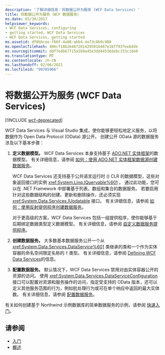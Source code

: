 ```yaml
---
description: '了解详细信息：将数据公开为服务 (WCF Data Services) '
title: 将数据公开为服务（WCF 数据服务）
ms.date: 03/30/2017
helpviewer_keywords:
- WCF Data Services, configuring
- getting started, WCF Data Services
- WCF Data Services, getting started
ms.assetid: df0bbcee-f66f-4a88-abb4-4e73c8b9c908
ms.openlocfilehash: 496cf18b264672814295916467e1bff93feebdde
ms.sourcegitcommit: ddf7edb67715a5b9a45e3dd44536dabc153c1de0
ms.translationtype: MT
ms.contentlocale: zh-CN
ms.lasthandoff: 02/06/2021
ms.locfileid: "99765966"
---
```

# <a name="expose-your-data-as-a-service-wcf-data-services"></a>将数据公开为服务 (WCF Data Services) 

[!INCLUDE [wcf-deprecated](~/includes/wcf-deprecated.md)]

WCF Data Services 与 Visual Studio 集成，使你能够更轻松地定义服务，以将数据作为 Open Data Protocol (OData) 源公开。 创建公开 OData 源的数据服务涉及以下基本步骤：

1. **定义数据模型。** WCF Data Services 本身支持基于 [ADO.NET 实体框架](../adonet/ef/index.md)的数据模型。 有关详细信息，请参阅 [如何：使用 ADO.NET 实体框架数据源创建数据服务](create-a-data-service-using-an-adonet-ef-data-wcf.md)。

     WCF Data Services 还支持基于公共语言运行时 () CLR 的数据模型，这些对象返回接口的实例 <xref:System.Linq.IQueryable%601> 。 通过此功能，您可以在 .NET Framework 中部署基于列表、数组和集合的数据服务。 若要启用针对这些数据结构的创建、更新和删除操作，还必须实现 <xref:System.Data.Services.IUpdatable> 接口。 有关详细信息，请参阅 [如何：使用反射提供程序创建数据服务](create-a-data-service-using-rp-wcf-data-services.md)。

     对于更高级的方案，WCF Data Services 包括一组提供程序，使你能够基于后期绑定数据类型定义数据模型。 有关详细信息，请参阅 [自定义数据服务提供程序](custom-data-service-providers-wcf-data-services.md)。

2. **创建数据服务。** 大多数基本数据服务公开一个从 <xref:System.Data.Services.DataService%601> 类继承的类和一个作为实体容器的命名空间限定名称的 `T` 类型。 有关详细信息，请参阅 [Defining WCF Data Services](defining-wcf-data-services.md)的信息。

3. **配置数据服务。** 默认情况下，WCF Data Services 禁用对由实体容器公开的资源的访问。 使用 <xref:System.Data.Services.DataServiceConfiguration> 接口可以配置对资源和服务操作的访问，指定受支持的 OData 版本，还可以定义其他服务范围的行为，例如批处理行为或可在单个响应中返回的最大实体数。 有关详细信息，请参阅 [配置数据服务](configuring-the-data-service-wcf-data-services.md)。

有关如何创建基于 Northwind 示例数据库的简单数据服务的示例，请参阅 [快速入门](quickstart-wcf-data-services.md)。

## <a name="see-also"></a>请参阅

- [入门](getting-started-with-wcf-data-services.md)
- [概述](wcf-data-services-overview.md)
